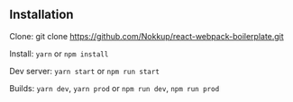 ## Installation

Clone: git clone https://github.com/Nokkup/react-webpack-boilerplate.git

Install: ```yarn``` or ```npm install```

Dev server: ```yarn start``` or ```npm run start```

Builds: ```yarn dev```, ```yarn prod``` or ```npm run dev```, ```npm run prod```